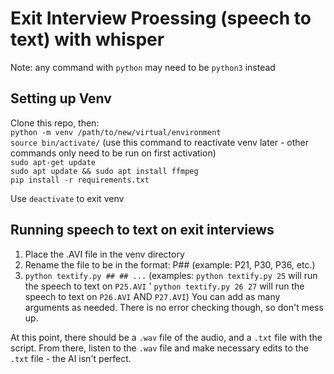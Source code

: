 # Exit Interview Proessing (speech to text) with whisper

Note: any command with `python` may need to be `python3` instead

## Setting up Venv

Clone this repo, then:    
```python -m venv /path/to/new/virtual/environment```     
```source bin/activate/``` (use this command to reactivate venv later - other commands only need to be run on first activation)     
```sudo apt-get update```     
```sudo apt update && sudo apt install ffmpeg```     
```pip install -r requirements.txt```     

Use ```deactivate``` to exit venv

## Running speech to text on exit interviews

1. Place the .AVI file in the venv directory
2. Rename the file to be in the format: P## (example: P21, P30, P36, etc.)
3. ```python textify.py ## ## ...``` (examples: ```python textify.py 25``` will run the speech to text on `P25.AVI` ' ```python textify.py 26 27``` will run the speech to text on `P26.AVI` AND `P27.AVI`) You can add as many arguments as needed. There is no error checking though, so don't mess up.

At this point, there should be a `.wav` file of the audio, and a `.txt` file with the script. From there, listen to the `.wav` file and make necessary edits to the `.txt` file - the AI isn't perfect.
